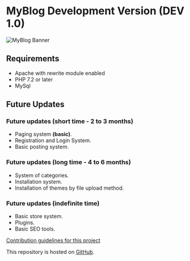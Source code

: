 # MyBlog Development Version (DEV 1.0)

![MyBlog Banner](/images/logo.png)

## Requirements
* Apache with rewrite module enabled
* PHP 7.2 or later
* MySql

## Future Updates

### Future updates (short time - 2 to 3 months)

* Paging system **(basic)**.
* Registration and Login System.
* Basic posting system.

### Future updates (long time - 4 to 6 months)

* System of categories.
* Installation system.
* Installation of themes by file upload method.

### Future updates (indefinite time)

* Basic store system.
* Plugins.
* Basic SEO tools.

[Contribution guidelines for this project](CONTRIBUTING.md)

This repository is hosted on [GitHub](https://github.com/).
